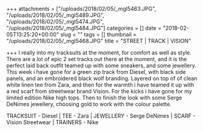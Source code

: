 +++
attachments = ["/uploads/2018/02/05/_mgl5463.JPG", "/uploads/2018/02/05/_mgl5489.JPG", "/uploads/2018/02/05/_mgl5474.JPG", "/uploads/2018/02/05/_mgl5484.JPG"]
categories = []
date = "2018-02-05T13:25:20+00:00"
slug = ""
tags = []
thumbnail = "/uploads/2018/02/05/_mgl5468.JPG"
title = "STREET | TRACK | VISION"

+++
I really into my tracksuits at the moment, for comfort as well as style. There are a lot of epic 2 set tracks out there at the moment, and it is the perfect laid back outfit teamed up with some sneakers, and some jewellery. This week i have gone for a green zip track from Diesel, with black side panels, and an embroidered black wolf branding. Layered on top of of clean white linen tee from Zara, and then for the warmth i have teamed it up with a red scarf from streetwear brand Vision. For the kicks i have gone for my limited edition Nike high tops. Then to finish the look with some Serge DeNimes jewellery, choosing gold to work with the colour palette.

TRACKSUIT - Diesel | TEE - Zara | JEWELLERY - Serge DeNimes | SCARF - Vision Streetwear | TRAINERS - Nike